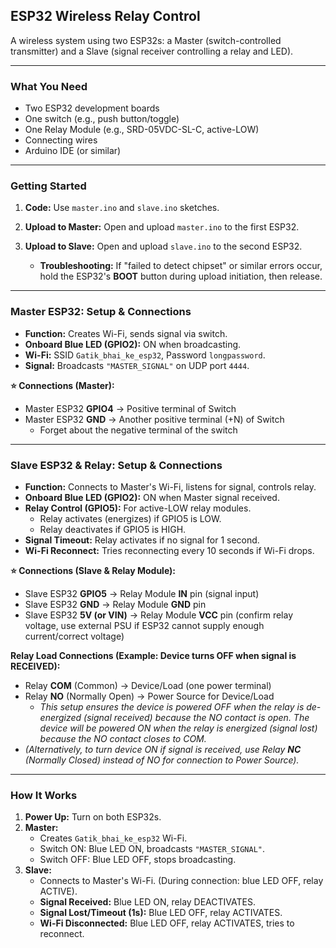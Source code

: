 
## ESP32 Wireless Relay Control

A wireless system using two ESP32s: a Master (switch-controlled transmitter) and a Slave (signal receiver controlling a relay and LED).

---

### What You Need

* Two ESP32 development boards
* One switch (e.g., push button/toggle)
* One Relay Module (e.g., SRD-05VDC-SL-C, active-LOW)
* Connecting wires
* Arduino IDE (or similar)

---

### Getting Started

1.  **Code:** Use `master.ino` and `slave.ino` sketches.
2.  **Upload to Master:** Open and upload `master.ino` to the first ESP32.
3.  **Upload to Slave:** Open and upload `slave.ino` to the second ESP32.

    * **Troubleshooting:** If "failed to detect chipset" or similar errors occur, hold the ESP32's **BOOT** button during upload initiation, then release.

---

### Master ESP32: Setup & Connections

* **Function:** Creates Wi-Fi, sends signal via switch.
* **Onboard Blue LED (GPIO2):** ON when broadcasting.
* **Wi-Fi:** SSID `Gatik_bhai_ke_esp32`, Password `longpassword`.
* **Signal:** Broadcasts `"MASTER_SIGNAL"` on UDP port `4444`.

**⭐ Connections (Master):**
* Master ESP32 **GPIO4** -> Positive terminal of Switch
* Master ESP32 **GND** -> Another positive terminal (+N) of Switch
    * Forget about the negative terminal of the switch

---

### Slave ESP32 & Relay: Setup & Connections

* **Function:** Connects to Master's Wi-Fi, listens for signal, controls relay.
* **Onboard Blue LED (GPIO2):** ON when Master signal received.
* **Relay Control (GPIO5):** For active-LOW relay modules.
    * Relay activates (energizes) if GPIO5 is LOW.
    * Relay deactivates if GPIO5 is HIGH.
* **Signal Timeout:** Relay activates if no signal for 1 second.
* **Wi-Fi Reconnect:** Tries reconnecting every 10 seconds if Wi-Fi drops.

**⭐ Connections (Slave & Relay Module):**
* Slave ESP32 **GPIO5** -> Relay Module **IN** pin (signal input)
* Slave ESP32 **GND** -> Relay Module **GND** pin
* Slave ESP32 **5V (or VIN)** -> Relay Module **VCC** pin (confirm relay voltage, use external PSU if ESP32 cannot supply enough current/correct voltage)

**Relay Load Connections (Example: Device turns OFF when signal is RECEIVED):**
* Relay **COM** (Common) -> Device/Load (one power terminal)
* Relay **NO** (Normally Open) -> Power Source for Device/Load
    * *This setup ensures the device is powered OFF when the relay is de-energized (signal received) because the NO contact is open. The device will be powered ON when the relay is energized (signal lost) because the NO contact closes to COM.*
* *(Alternatively, to turn device ON if signal is received, use Relay **NC** (Normally Closed) instead of NO for connection to Power Source).*


---

### How It Works

1.  **Power Up:** Turn on both ESP32s.
2.  **Master:**
    * Creates `Gatik_bhai_ke_esp32` Wi-Fi.
    * Switch ON: Blue LED ON, broadcasts `"MASTER_SIGNAL"`.
    * Switch OFF: Blue LED OFF, stops broadcasting.
3.  **Slave:**
    * Connects to Master's Wi-Fi. (During connection: blue LED OFF, relay ACTIVE).
    * **Signal Received:** Blue LED ON, relay DEACTIVATES.
    * **Signal Lost/Timeout (1s):** Blue LED OFF, relay ACTIVATES.
    * **Wi-Fi Disconnected:** Blue LED OFF, relay ACTIVATES, tries to reconnect.

